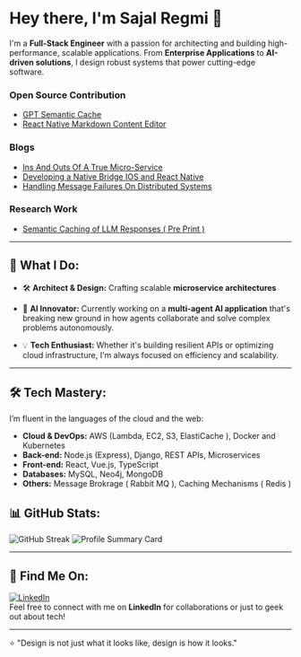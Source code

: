 # Hey there, I'm Sajal Regmi 👋

I'm a **Full-Stack Engineer** with a passion for architecting and building high-performance, scalable applications. From **Enterprise Applications** to **AI-driven solutions**, I design robust systems that power cutting-edge software.

### Open Source Contribution
- [GPT Semantic Cache](https://www.npmjs.com/package/gpt-semantic-cache)
- [React Native Markdown Content Editor](https://www.npmjs.com/package/react-native-markdown-content-editor)

### Blogs
- [Ins And Outs Of A True Micro-Service](https://lecturely.ai/blogs/A_True_Micro_Service_Architecture)
- [Developing a Native Bridge IOS and React Native](https://lecturely.ai/blogs/Developing-a-Native-Bridge-Between-IOS-and-React-Native)
- [Handling Message Failures On Distributed Systems](https://lecturely.ai/blogs/Handling-Message-Failures-On-Distributed-Systems)

### Research Work
- [Semantic Caching of LLM Responses ( Pre Print )](https://arxiv.org/pdf/2411.05276)

---

## 🚀 What I Do:

- 🛠 **Architect & Design:** Crafting scalable **microservice architectures**

- 🤖 **AI Innovator:** Currently working on a **multi-agent AI application** that's breaking new ground in how agents collaborate and solve complex problems autonomously.

- 💡 **Tech Enthusiast:** Whether it's building resilient APIs or optimizing cloud infrastructure, I'm always focused on efficiency and scalability.

---

## 🛠 Tech Mastery:

I’m fluent in the languages of the cloud and the web:

- **Cloud & DevOps:** AWS (Lambda, EC2, S3, ElastiCache ), Docker and Kubernetes
- **Back-end:** Node.js (Express), Django, REST APIs, Microservices
- **Front-end:** React, Vue.js, TypeScript
- **Databases:** MySQL, Neo4j, MongoDB
- **Others:** Message Brokrage ( Rabbit MQ ), Caching Mechanisms ( Redis )

## 📊 GitHub Stats:

![GitHub Streak](https://github-readme-streak-stats.herokuapp.com/?user=sajalregmi&theme=dark)
![Profile Summary Card](https://github-profile-summary-cards.vercel.app/api/cards/profile-details?username=sajalregmi&theme=dark)

---

## 🔗 Find Me On:

[![LinkedIn](https://img.shields.io/badge/LinkedIn-blue?logo=linkedin)](https://www.linkedin.com/in/sajalregmi)  
Feel free to connect with me on **LinkedIn** for collaborations or just to geek out about tech!

---

⭐️ "Design is not just what it looks like, design is how it looks." 
